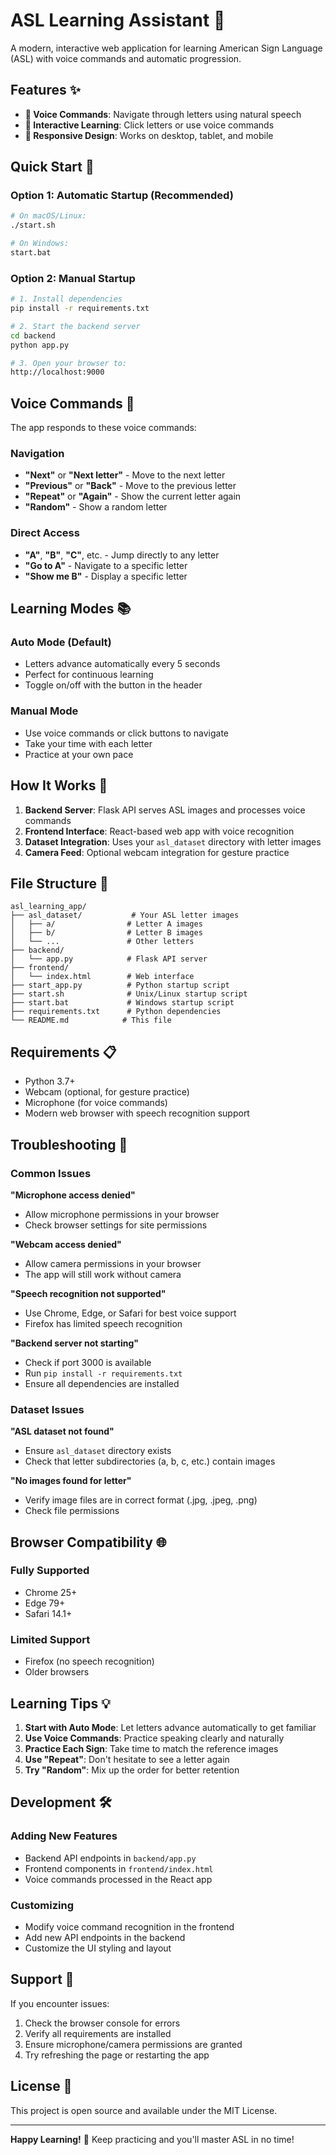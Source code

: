 # ASL Learning Assistant 🤟

A modern, interactive web application for learning American Sign Language (ASL) with voice commands and automatic progression.

## Features ✨

- **🎤 Voice Commands**: Navigate through letters using natural speech
- **🎯 Interactive Learning**: Click letters or use voice commands
- **📱 Responsive Design**: Works on desktop, tablet, and mobile


## Quick Start 🚀

### Option 1: Automatic Startup (Recommended)
```bash
# On macOS/Linux:
./start.sh

# On Windows:
start.bat
```

### Option 2: Manual Startup
```bash
# 1. Install dependencies
pip install -r requirements.txt

# 2. Start the backend server
cd backend
python app.py

# 3. Open your browser to:
http://localhost:9000
```

## Voice Commands 🎤

The app responds to these voice commands:

### Navigation
- **"Next"** or **"Next letter"** - Move to the next letter
- **"Previous"** or **"Back"** - Move to the previous letter
- **"Repeat"** or **"Again"** - Show the current letter again
- **"Random"** - Show a random letter

### Direct Access
- **"A"**, **"B"**, **"C"**, etc. - Jump directly to any letter
- **"Go to A"** - Navigate to a specific letter
- **"Show me B"** - Display a specific letter

## Learning Modes 📚

### Auto Mode (Default)
- Letters advance automatically every 5 seconds
- Perfect for continuous learning
- Toggle on/off with the button in the header

### Manual Mode
- Use voice commands or click buttons to navigate
- Take your time with each letter
- Practice at your own pace

## How It Works 🔧

1. **Backend Server**: Flask API serves ASL images and processes voice commands
2. **Frontend Interface**: React-based web app with voice recognition
3. **Dataset Integration**: Uses your `asl_dataset` directory with letter images
4. **Camera Feed**: Optional webcam integration for gesture practice

## File Structure 📁

```
asl_learning_app/
├── asl_dataset/           # Your ASL letter images
│   ├── a/                # Letter A images
│   ├── b/                # Letter B images
│   └── ...               # Other letters
├── backend/
│   └── app.py            # Flask API server
├── frontend/
│   └── index.html        # Web interface
├── start_app.py          # Python startup script
├── start.sh              # Unix/Linux startup script
├── start.bat             # Windows startup script
├── requirements.txt      # Python dependencies
└── README.md            # This file
```

## Requirements 📋

- Python 3.7+
- Webcam (optional, for gesture practice)
- Microphone (for voice commands)
- Modern web browser with speech recognition support

## Troubleshooting 🔧

### Common Issues

**"Microphone access denied"**
- Allow microphone permissions in your browser
- Check browser settings for site permissions

**"Webcam access denied"**
- Allow camera permissions in your browser
- The app will still work without camera

**"Speech recognition not supported"**
- Use Chrome, Edge, or Safari for best voice support
- Firefox has limited speech recognition

**"Backend server not starting"**
- Check if port 3000 is available
- Run `pip install -r requirements.txt`
- Ensure all dependencies are installed

### Dataset Issues

**"ASL dataset not found"**
- Ensure `asl_dataset` directory exists
- Check that letter subdirectories (a, b, c, etc.) contain images

**"No images found for letter"**
- Verify image files are in correct format (.jpg, .jpeg, .png)
- Check file permissions

## Browser Compatibility 🌐

### Fully Supported
- Chrome 25+
- Edge 79+
- Safari 14.1+

### Limited Support
- Firefox (no speech recognition)
- Older browsers

## Learning Tips 💡

1. **Start with Auto Mode**: Let letters advance automatically to get familiar
2. **Use Voice Commands**: Practice speaking clearly and naturally
3. **Practice Each Sign**: Take time to match the reference images
4. **Use "Repeat"**: Don't hesitate to see a letter again
5. **Try "Random"**: Mix up the order for better retention

## Development 🛠️

### Adding New Features
- Backend API endpoints in `backend/app.py`
- Frontend components in `frontend/index.html`
- Voice commands processed in the React app

### Customizing
- Modify voice command recognition in the frontend
- Add new API endpoints in the backend
- Customize the UI styling and layout

## Support 💬

If you encounter issues:
1. Check the browser console for errors
2. Verify all requirements are installed
3. Ensure microphone/camera permissions are granted
4. Try refreshing the page or restarting the app

## License 📄

This project is open source and available under the MIT License.

---

**Happy Learning!** 🤟 Keep practicing and you'll master ASL in no time!

